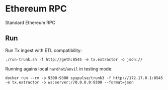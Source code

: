 # Ethereum RPC 

Standard Ethereum RPC

## Run

Run Tx ingest with ETL compatibility:

```
./run-trunk.sh -f http://geth:8545 -e tx.extractor -o json://
```

Running agains local `hardhat`/`anvil` in testing mode:

```
docker run --rm -p 9300:9300 syspulse/trunk3 -f http://172.17.0.1:8545 -e tx.extractor -o ws:server://0.0.0.0:9300 --format=json
```
